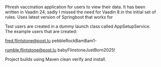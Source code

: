 Phresh vaccination application for users to view their data.
It has been written in Vaadin 24, sadly I missed the need for Vaadin 8 in the initial set of rules.
Uses latest version of Springboot that works for

Test users are created in a dummy launch class called AppSetupService. The example users that are created:

fred.flintstone@post.lu
pebbleRockBamBam1-

rumble.flintstone@post.lu
babyFlinstoneJustBorn2025!

Project builds using Maven clean verify and install.